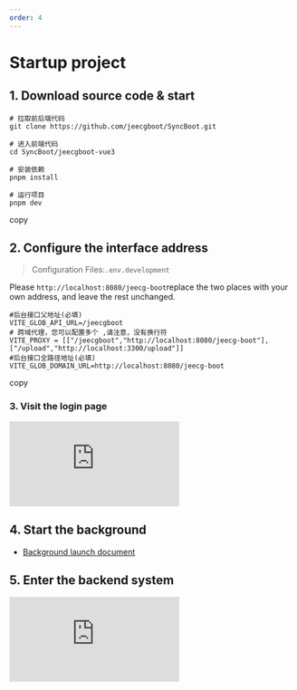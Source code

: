 ```yaml
---
order: 4
---
```


# Startup project

## 1\. Download source code & start

```
# 拉取前后端代码
git clone https://github.com/jeecgboot/SyncBoot.git

# 进入前端代码
cd SyncBoot/jeecgboot-vue3

# 安装依赖
pnpm install

# 运行项目
pnpm dev
```

copy

## 2\. Configure the interface address

> Configuration Files:`.env.development`

Please `http://localhost:8080/jeecg-boot`replace the two places with your own address, and leave the rest unchanged.

```
#后台接口父地址(必填)
VITE_GLOB_API_URL=/jeecgboot
# 跨域代理，您可以配置多个 ,请注意，没有换行符
VITE_PROXY = [["/jeecgboot","http://localhost:8080/jeecg-boot"],["/upload","http://localhost:3300/upload"]]
#后台接口全路径地址(必填)
VITE_GLOB_DOMAIN_URL=http://localhost:8080/jeecg-boot
```

copy

### 3\. Visit the login page

![](https://lfs.k.topthink.com/lfs/03cec7c7285c1c611ad991e3d1d238a93856a59891513069a46ac122feb5e2d5.dat)

## 4\. Start the background

- [Background launch document](https://help.jeecg.com/java/setup/idea/startup.html)

## 5\. Enter the backend system

![](https://lfs.k.topthink.com/lfs/fa56325672eba8b5ae68b938c925beed7771850102d2f09a6b8bd39af99dde07.dat)

